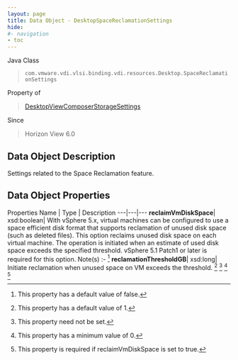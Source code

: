 ```yaml
---
layout: page
title: Data Object - DesktopSpaceReclamationSettings
hide:
#- navigation
- toc
---
```






Java Class
> `com.vmware.vdi.vlsi.binding.vdi.resources.Desktop.SpaceReclamationSettings`

Property of
> [DesktopViewComposerStorageSettings](vdi.resources.Desktop.ViewComposerStorageSettings.md#field_detail)

Since
> Horizon View 6.0


## Data Object Description

Settings related to the Space Reclamation feature.

## Data Object Properties
Properties
Name |  Type |  Description
---|---|---
**reclaimVmDiskSpace**|  xsd:boolean|  With vSphere 5.x, virtual machines can be configured to use a space efficient disk format that supports reclamation of unused disk space (such as deleted files). This option reclaims unused disk space on each virtual machine. The operation is initiated when an estimate of used disk space exceeds the specified threshold. vSphere 5.1 Patch1 or later is required for this option. Note(s) :- [^5]
**reclamationThresholdGB**|  xsd:long|  Initiate reclamation when unused space on VM exceeds the threshold. [^10] [^1] [^72] [^79]
 


 


[^1]: This property need not be set.
[^5]: This property has a default value of false.
[^10]: This property has a default value of 1.
[^72]: This property has a minimum value of 0.
[^79]: This property is required if reclaimVmDiskSpace is set to true.